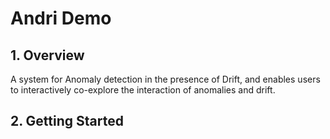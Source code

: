 # Andri Demo

## 1. Overview
A system for Anomaly detection in the presence of Drift, and enables users to interactively co-explore the interaction of anomalies and drift.

## 2. Getting Started
